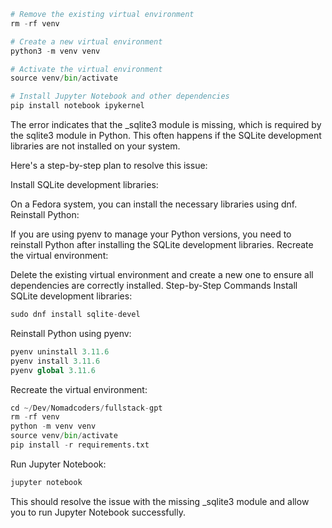 ```py
# Remove the existing virtual environment
rm -rf venv

# Create a new virtual environment
python3 -m venv venv

# Activate the virtual environment
source venv/bin/activate

# Install Jupyter Notebook and other dependencies
pip install notebook ipykernel
```


The error indicates that the _sqlite3 module is missing, which is required by the sqlite3 module in Python. This often happens if the SQLite development libraries are not installed on your system.

Here's a step-by-step plan to resolve this issue:

Install SQLite development libraries:

On a Fedora system, you can install the necessary libraries using dnf.
Reinstall Python:

If you are using pyenv to manage your Python versions, you need to reinstall Python after installing the SQLite development libraries.
Recreate the virtual environment:

Delete the existing virtual environment and create a new one to ensure all dependencies are correctly installed.
Step-by-Step Commands
Install SQLite development libraries:
```py
sudo dnf install sqlite-devel
```

Reinstall Python using pyenv:
```py
pyenv uninstall 3.11.6
pyenv install 3.11.6
pyenv global 3.11.6
```

Recreate the virtual environment:
```py
cd ~/Dev/Nomadcoders/fullstack-gpt
rm -rf venv
python -m venv venv
source venv/bin/activate
pip install -r requirements.txt
```

Run Jupyter Notebook:
```py
jupyter notebook
```

This should resolve the issue with the missing _sqlite3 module and allow you to run Jupyter Notebook successfully.
